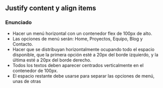 ## Justify content y align items

### Enunciado

- Hacer un menú horizontal con un contenedor flex de 100px de alto.
- Las opciones de menú serán: Home, Proyectos, Equipo, Blog y Contacto.
- Hacer que se distribuyan horizontalmente ocupando todo el espacio disponible, que la primera opción esté a 20px del borde izquierdo, y la última esté a 20px del borde derecho.
- Todos los textos deben aparecer centrados verticalmente en el contenedor de 100px.
- El espacio restante debe usarse para separar las opciones de menú, unas de otras
